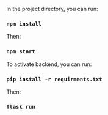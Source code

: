 In the project directory, you can run:

### `npm install`

Then:

### `npm start`

To activate backend, you can run:

### `pip install -r requirments.txt`

Then:

### `flask run`